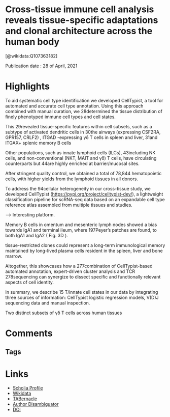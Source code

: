 
Cross-tissue immune cell analysis reveals tissue-specific adaptations and clonal architecture across the human body
===================================================================================================================
  
  [@wikidata:Q107363182]  
  
Publication date : 28 of April, 2021  

# Highlights

To  aid  systematic  cell  type  identification  we  developed  CellTypist,  a  tool  for  automated  and  accurate  cell  type  annotation.
Using  this  approach  combined  with  manual  curation,  we  28determined   the   tissue   distribution   of   finely   phenotyped   immune   cell   types   and   cell   states.   

This  29revealed  tissue-specific  features  within  cell  subsets,  such  as  a  subtype  of  activated  dendritic  cells  in  30the  airways  (expressing   CSF2RA,  GPR157,  CRLF2) ,   ITGAD -expressing  γδ  T  cells  in  spleen  and  liver,  31and   ITGAX+  splenic  memory  B  cells


Other  populations,  such  as  innate  lymphoid  cells  (ILCs),  43including  NK  cells,  and  non-conventional  (NKT,  MAIT  and  γδ)  T  cells,  have  circulating  counterparts  but  44are   highly   enriched   at   barrier/mucosal  sites. 

After  stringent  quality  control,  we  obtained  a  total  of  78,844  hematopoietic  cells,  with  higher  yields  from  the  lymphoid  tissues  in  all  donors.


 To  address  the  94cellular    heterogeneity    in    our    cross-tissue    study,    we    developed    CellTypist  (https://pypi.org/project/celltypist-dev/),  a  lightweight  classification  pipeline  for  scRNA-seq  data  based  on   an   expandable   cell   type  reference  atlas  assembled  from  multiple  tissues  and  studies.


--> Interesting platform.


Memory  B  cells  in  omentum  and  mesenteric  lymph  nodes  showed  a  bias  towards  IgA1  and  terminal  ileum,  where       197Peyer’s  patches  are  found,  to  both  IgA1  and  IgA2  ( Fig.  3D ).

tissue-restricted  clones  could  represent  a long-term  immunological  memory  maintained  by  long-lived  plasma  cells  resident  in  the  spleen,  liver  and   bone   marrow.   

 Altogether,  this  showcases  how  a  277combination   of   CellTypist-based   automated   annotation,   expert-driven   cluster   analysis   and   TCR  278sequencing   can   synergize   to   dissect   specific   and   functionally   relevant   aspects   of   cell   identity.    

In summary, we describe 15 T/innate cell states in our data by integrating three sources of information:
CellTypist logistic regression models, V(D)J sequencing data and manual inspection. 

Two distinct subsets of γδ T cells across human tissues



# Comments

## Tags

# Links
  
 * [Scholia Profile](https://scholia.toolforge.org/work/Q107363182)  
 * [Wikidata](https://www.wikidata.org/wiki/Q107363182)  
 * [TABernacle](https://tabernacle.toolforge.org/?#/tab/manual/Q107363182/P921%3BP4510)  
 * [Author Disambiguator](https://author-disambiguator.toolforge.org/work_item_oauth.php?id=Q107363182&batch_id=&match=1&author_list_id=&doit=Get+author+links+for+work)  
 * [DOI](https://doi.org/10.1101/2021.04.28.441762)  
